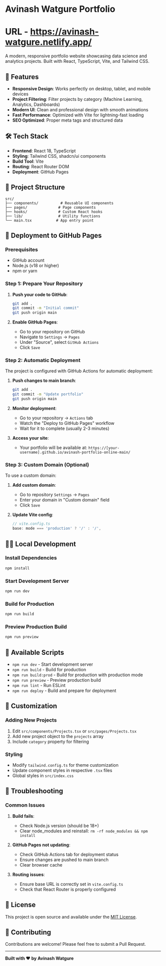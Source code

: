 # Avinash Watgure Portfolio

# URL - https://avinash-watgure.netlify.app/

A modern, responsive portfolio website showcasing data science and analytics projects. Built with React, TypeScript, Vite, and Tailwind CSS.

## 🚀 Features

- **Responsive Design**: Works perfectly on desktop, tablet, and mobile devices
- **Project Filtering**: Filter projects by category (Machine Learning, Analytics, Dashboards)
- **Modern UI**: Clean and professional design with smooth animations
- **Fast Performance**: Optimized with Vite for lightning-fast loading
- **SEO Optimized**: Proper meta tags and structured data

## 🛠️ Tech Stack

- **Frontend**: React 18, TypeScript
- **Styling**: Tailwind CSS, shadcn/ui components
- **Build Tool**: Vite
- **Routing**: React Router DOM
- **Deployment**: GitHub Pages

## 📁 Project Structure

```
src/
├── components/          # Reusable UI components
├── pages/              # Page components
├── hooks/              # Custom React hooks
├── lib/                # Utility functions
└── main.tsx           # App entry point
```

## 🚀 Deployment to GitHub Pages

### Prerequisites
- GitHub account
- Node.js (v18 or higher)
- npm or yarn

### Step 1: Prepare Your Repository

1. **Push your code to GitHub**:
   ```bash
   git add .
   git commit -m "Initial commit"
   git push origin main
   ```

2. **Enable GitHub Pages**:
   - Go to your repository on GitHub
   - Navigate to `Settings` → `Pages`
   - Under "Source", select `GitHub Actions`
   - Click `Save`

### Step 2: Automatic Deployment

The project is configured with GitHub Actions for automatic deployment:

1. **Push changes to main branch**:
   ```bash
   git add .
   git commit -m "Update portfolio"
   git push origin main
   ```

2. **Monitor deployment**:
   - Go to your repository → `Actions` tab
   - Watch the "Deploy to GitHub Pages" workflow
   - Wait for it to complete (usually 2-3 minutes)

3. **Access your site**:
   - Your portfolio will be available at: `https://[your-username].github.io/avinash-portfolio-online-main/`

### Step 3: Custom Domain (Optional)

To use a custom domain:

1. **Add custom domain**:
   - Go to repository `Settings` → `Pages`
   - Enter your domain in "Custom domain" field
   - Click `Save`

2. **Update Vite config**:
   ```typescript
   // vite.config.ts
   base: mode === 'production' ? '/' : '/',
   ```

## 🏃‍♂️ Local Development

### Install Dependencies
```bash
npm install
```

### Start Development Server
```bash
npm run dev
```

### Build for Production
```bash
npm run build
```

### Preview Production Build
```bash
npm run preview
```

## 📝 Available Scripts

- `npm run dev` - Start development server
- `npm run build` - Build for production
- `npm run build:prod` - Build for production with production mode
- `npm run preview` - Preview production build
- `npm run lint` - Run ESLint
- `npm run deploy` - Build and prepare for deployment

## 🎨 Customization

### Adding New Projects
1. Edit `src/components/Projects.tsx` or `src/pages/Projects.tsx`
2. Add new project object to the `projects` array
3. Include `category` property for filtering

### Styling
- Modify `tailwind.config.ts` for theme customization
- Update component styles in respective `.tsx` files
- Global styles in `src/index.css`

## 🔧 Troubleshooting

### Common Issues

1. **Build fails**:
   - Check Node.js version (should be 18+)
   - Clear node_modules and reinstall: `rm -rf node_modules && npm install`

2. **GitHub Pages not updating**:
   - Check GitHub Actions tab for deployment status
   - Ensure changes are pushed to main branch
   - Clear browser cache

3. **Routing issues**:
   - Ensure base URL is correctly set in `vite.config.ts`
   - Check that React Router is properly configured

## 📄 License

This project is open source and available under the [MIT License](LICENSE).

## 🤝 Contributing

Contributions are welcome! Please feel free to submit a Pull Request.

---

**Built with ❤️ by Avinash Watgure**
